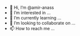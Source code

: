 - 👋 Hi, I’m @amir-anass
- 👀 I’m interested in ...
- 🌱 I’m currently learning ...
- 💞️ I’m looking to collaborate on ...
- 📫 How to reach me ...

<!---
amir-anass/amir-anass is a ✨ special ✨ repository because its `README.md` (this file) appears on your GitHub profile.
You can click the Preview link to take a look at your changes.
--->
